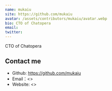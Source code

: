```yaml
---
name: mukaiu
site: https://github.com/mukaiu
avatar: /assets/contributors/mukaiu/avatar.webp
bio: CTO of Chatopera
email: 
twitter: 
---
```


CTO of Chatopera

## Contact me

- Github: <https://github.com/mukaiu>
- Email：<>
- Website: <>

